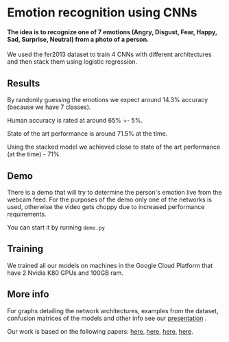# Emotion recognition using CNNs
#### The idea is to recognize one of 7 emotions (Angry, Disgust, Fear, Happy, Sad, Surprise, Neutral) from a photo of a person.

We used the fer2013 dataset to train 4 CNNs with different architectures and then stack them using logistic regression.

## Results
By randomly guessing the emotions we expect around 14.3% accuracy (because we have 7 classes). 

Human accuracy is rated at around 65% +- 5%.

State of the art performance is around 71.5% at the time.

Using the stacked model we achieved close to state of the art performance (at the time) - 71%.

## Demo
There is a demo that will try to determine the person's emotion live from the webcam feed. For the purposes of the demo only one of the networks is used, otherwise the video gets choppy due to increased performance requirements.

You can start it by running <code>demo.py</code>

## Training 
We trained all our models on machines in the Google Cloud Platform that have 2 Nvidia K80 GPUs and 100GB ram.

## More info
For graphs detailing the network architectures, examples from the dataset, confusion matrices of the models and other info see our [presentation](https://docs.google.com/presentation/d/1G0BBDb2nK32AsQM5ToPPO_Sx6rpth19IIWsvHD1vkBc/edit?usp=sharing) .

Our work is based on the following papers: [here](https://project.dke.maastrichtuniversity.nl/RAI/wp-content/uploads/2017/05/SMAP_paper_final_version.pdf), [here](http://cs231n.stanford.edu/reports/2017/pdfs/221.pdf), [here](http://cs231n.stanford.edu/reports/2017/pdfs/224.pdf), [here](https://arxiv.org/pdf/1710.07557.pdf).
